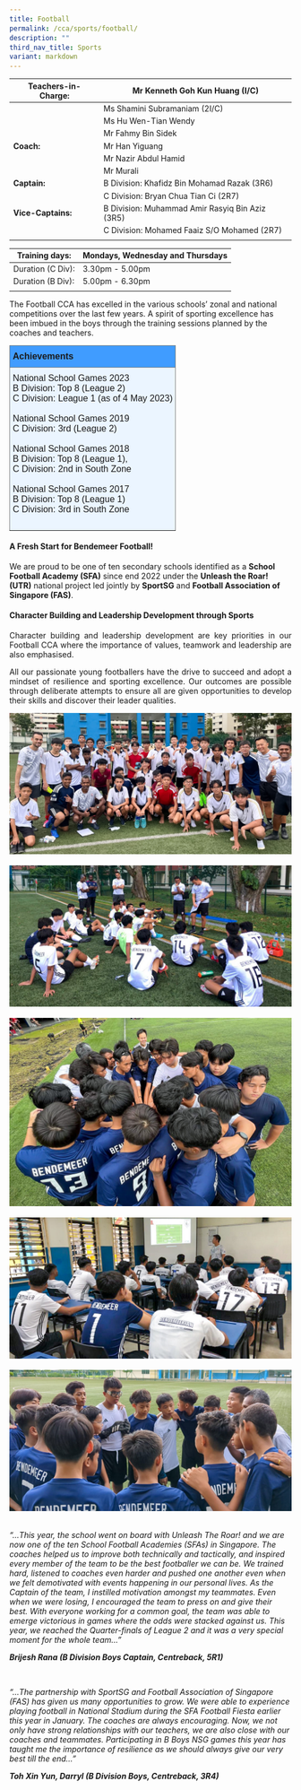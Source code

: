 ```yaml
---
title: Football
permalink: /cca/sports/football/
description: ""
third_nav_title: Sports
variant: markdown
---
```

|  **Teachers-in-Charge:** | Mr Kenneth Goh Kun Huang (I/C) | 
| -------- | -------- |
|  | Ms Shamini Subramaniam (2I/C) |
|  | Ms Hu Wen-Tian Wendy |
|  | Mr Fahmy Bin Sidek |
|**Coach:** |Mr Han Yiguang |
|  | Mr Nazir Abdul Hamid |
|  | Mr Murali |
|**Captain:** | B Division: Khafidz Bin Mohamad Razak (3R6)|
|  | C Division: Bryan Chua Tian Ci (2R7) |
|**Vice-Captains:** |  B Division: Muhammad Amir Rasyiq Bin Aziz (3R5)   |
|  | C Division: Mohamed Faaiz S/O Mohamed (2R7) |
|  |  |

| Training days: | Mondays, Wednesday and Thursdays  |
| - | -|
| Duration (C Div): |  3.30pm - 5.00pm |
| Duration (B Div): |  5.00pm - 6.30pm |
| | |

The Football CCA has excelled in the various schools’ zonal and national competitions over the last few years. A spirit of sporting excellence has been imbued in the boys through the training sessions planned by the coaches and teachers.

<style type="text/css">
.tg  {border-collapse:collapse;border-spacing:0;}
.tg td{border-color:black;border-style:solid;border-width:1px;font-family:Arial, sans-serif;font-size:14px;
  overflow:hidden;padding:10px 5px;word-break:normal;}
.tg th{border-color:black;border-style:solid;border-width:1px;font-family:Arial, sans-serif;font-size:14px;
  font-weight:normal;overflow:hidden;padding:10px 5px;word-break:normal;}
.tg .tg-3i1z{background-color:#ebf5ff;border-color:inherit;font-size:medium;text-align:left;vertical-align:top}
.tg .tg-ts73{background-color:#409cff;border-color:inherit;font-size:medium;text-align:left;vertical-align:top}
</style>
<table class="tg">
<thead>
  <tr>
    <th class="tg-ts73"><span style="font-weight:bold">Achievements</span></th>
  </tr>
</thead>
<tbody>
  <tr>
    <td class="tg-3i1z">National School Games 2023<br>B Division:  Top 8 (League 2)<br>C Division: League 1 (as of 4 May 2023)<br><br>National School Games 2019 <br>C Division: 3rd (League 2)<br><br>National School Games 2018<br>B Division: Top 8 (League 1), <br>C Division: 2nd in South Zone<br><br>National School Games 2017<br>B Division: Top 8 (League 1)<br>C Division: 3rd in South Zone<br><br></td>
  </tr>
</tbody>
</table>

#### **A Fresh Start for Bendemeer Football!**

We are proud to be one of ten secondary schools identified as a **School Football Academy (SFA)** since end 2022 under the **Unleash the Roar! (UTR)** national project led jointly by **SportSG** and **Football Association of Singapore (FAS)**.


#### **Character Building and Leadership Development through Sports**

<p style="text-align:justify">Character building and leadership development are key priorities in our Football CCA where the importance of values, teamwork and leadership are also emphasised.</p>

<p style="text-align:justify">All our passionate young footballers have the drive to succeed and adopt a mindset of resilience and sporting excellence. Our outcomes are possible through deliberate attempts to ensure all are given opportunities to develop their skills and discover their leader qualities. </p>

![](/images/Cca/cca-football-41.jpg)
<br>
<br>
![](/images/Cca/cca-football-42.jpg)<br>
<br>
![](/images/Cca/cca-football-43.jpg)<br>
<br>
![](/images/Cca/cca-football-44.jpg)<br>
<br>
![](/images/Cca/cca-football-45.jpg)<br>
<br>


*“...This year, the school went on board with Unleash The Roar! and we are now one of the ten School Football Academies (SFAs) in Singapore. The coaches helped us to improve both technically and tactically, and inspired every member of the team to be the best footballer we can be. We trained hard, listened to coaches even harder and pushed one another even when we felt demotivated with events happening in our personal lives. As the Captain of the team, I instilled motivation amongst my teammates. Even when we were losing, I encouraged the team to press on and give their best. With everyone working for a common goal, the team was able to emerge victorious in games where the odds were stacked against us. This year, we reached the Quarter-finals of League 2 and it was a very special moment for the whole team…”* 

 ***Brijesh Rana (B Division Boys Captain, Centreback, 5R1)***
 
 <br>
 
 *“...The partnership with SportSG and Football Association of Singapore (FAS) has given us many opportunities to grow. We were able to experience playing football in National Stadium during the SFA Football Fiesta earlier this year in January. The coaches are always encouraging. Now, we not only have strong relationships with our teachers, we are also close with our coaches and teammates. Participating in B Boys NSG games this year has taught me the importance of resilience as we should always give our very best till the end…”*

***Toh Xin Yun, Darryl (B Division Boys, Centreback, 3R4)***
<br>